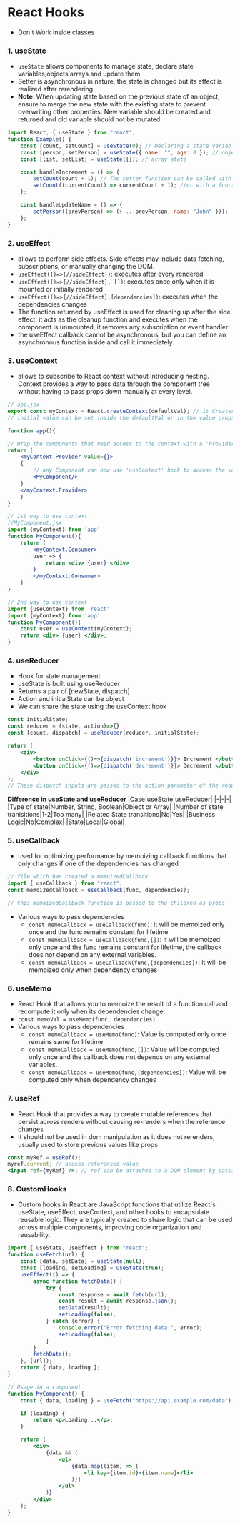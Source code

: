 # React Hooks

-   Don't Work inside classes

### 1. useState

-   `useState` allows components to manage state, declare state variables,objects,arrays and update them.
-   Setter is asynchronous in nature, the state is changed but its effect is realized after rerendering
-   **Note**: When updating state based on the previous state of an object, ensure to merge the new state with the existing state to prevent overwriting other properties. New variable should be created and returned and old variable should not be mutated

```jsx
import React, { useState } from "react";
function Example() {
    const [count, setCount] = useState(0); // Declaring a state variable named "count" with an initial value of 0
    const [person, setPerson] = useState({ name: "", age: 0 }); // object state
    const [list, setList] = useState([]); // array state

    const handleIncrement = () => {
        setCount(count + 1); // The setter function can be called with a new value,
        setCount((currentCount) => currentCount + 1); //or with a function that receives the previous state value and returns the new state value.
    };

    const handleUpdateName = () => {
        setPerson((prevPerson) => ({ ...prevPerson, name: "John" }));
    };
}
```

### 2. useEffect

-   allows to perform side effects. Side effects may include data fetching, subscriptions, or manually changing the DOM.
-   `useEffect(()=>{//sideEffect})`: executes after every rendered
-   `useEffect(()=>{//sideEffect}, [])`: executes once only when it is mounted or initially rendered
-   `useEffect(()=>{//sideEffect},[dependencies])`: executes when the dependencies changes
-   The function returned by useEffect is used for cleaning up after the side effect: it acts as the cleanup function and executes when the component is unmounted, it removes any subscription or event handler
-   the useEffect callback cannot be asynchronous, but you can define an asynchronous function inside and call it immediately.

### 3. useContext

-   allows to subscribe to React context without introducing nesting. Context provides a way to pass data through the component tree without having to pass props down manually at every level.

```jsx
// app.jsx
export const myContext = React.createContext(defaultVal); // it Creates the Context
// initial value can be set inside the defaultVal or in the value props written along with Provider

function app(){

// Wrap the components that need access to the context with a 'Provider'
return (
    <myContext.Provider value={}>
    {
        // any Component can now use 'useContext' hook to access the values
        <MyComponent/>
    }
    </myContext.Provider>
    )
}

// 1st way to use context
//MyComponent.jsx
import {myContext} from 'app'
function MyComponent(){
    return (
        <myContext.Consumer>
        user => {
            return <div> {user} </div>
        }
        </myContext.Consumer>
    )
}

// 2nd way to use context
import {useContext} from 'react'
import {myContext} from 'app'
function MyComponent(){
    const user = useContext(myContext);
    return <div> {user} </div>;
}
```

### 4. useReducer

-   Hook for state management
-   useState is built using useReducer
-   Returns a pair of [newState, dispatch]
-   Action and initialState can be object
-   We can share the state using the useContext hook

```jsx
const initialState;
const reducer = (state, action)=>{}
const [count, dispatch] = useReducer(reducer, initialState);

return (
    <div>
        <button onClick={()=>{dispatch('increment')}}> Increment </button>
        <button onClick={()=>{dispatch('decrement')}}> Decrement </button>
    </div>
);
// These dispatch inputs are passed to the action parameter of the reducer
```

**Difference in useState and useReducer**
|Case|useState|useReducer|
|-|-|-|
|Type of state|Number, String, Boolean|Object or Array|
|Number of state tranisitions|1-2|Too many|
|Related State transitions|No|Yes|
|Business Logic|No|Complex|
|State|Local|Global|

### 5. useCallback

-   used for optimizing performance by memoizing callback functions that only changes if one of the dependencies has changed

```jsx
// file which has created a memoizedCallback
import { useCallback } from "react";
const memoizedCallback = useCallback(func, dependencies);

// this memoizedCallback function is passed to the children as props
```

-   Various ways to pass dependencies
    -   `const memoCallback = useCallback(func)`: it will be memoized only once and the func remains constant for lifetime
    -   `const memoCallback = useCallback(func,[])`: it will be memoized only once and the func remains constant for lifetime, the callback does not depend on any external variables.
    -   `const memoCallback = useCallback(func,[dependencies])`: it will be memoized only when dependency changes

### 6. useMemo

-   React Hook that allows you to memoize the result of a function call and recompute it only when its dependencies change.
-   `const memoVal = useMemo(func, dependencies)`
-   Various ways to pass dependencies
    -   `const memoCallback = useMemo(func)`: Value is computed only once remains same for lifetime
    -   `const memoCallback = useMemo(func,[])`: Value will be computed only once and the callback does not depends on any external variables.
    -   `const memoCallback = useMemo(func,[dependencies])`: Value will be computed only when dependency changes

### 7. useRef

-   React Hook that provides a way to create mutable references that persist across renders without causing re-renders when the reference changes
-   it should not be used in dom manipulation as it does not rerenders, usually used to store previous values like props

```jsx
const myRef = useRef();
myref.current; // access referenced value
<input ref={myRef} />; // ref can be attached to a DOM element by passing it to the ref attribute
```

### 8. CustomHooks

-   Custom hooks in React are JavaScript functions that utilize React's useState, useEffect, useContext, and other hooks to encapsulate reusable logic. They are typically created to share logic that can be used across multiple components, improving code organization and reusability.

```jsx
import { useState, useEffect } from "react";
function useFetch(url) {
    const [data, setData] = useState(null);
    const [loading, setLoading] = useState(true);
    useEffect(() => {
        async function fetchData() {
            try {
                const response = await fetch(url);
                const result = await response.json();
                setData(result);
                setLoading(false);
            } catch (error) {
                console.error("Error fetching data:", error);
                setLoading(false);
            }
        }
        fetchData();
    }, [url]);
    return { data, loading };
}

// Usage in a component
function MyComponent() {
    const { data, loading } = useFetch("https://api.example.com/data");

    if (loading) {
        return <p>Loading...</p>;
    }

    return (
        <div>
            {data && (
                <ul>
                    {data.map((item) => (
                        <li key={item.id}>{item.name}</li>
                    ))}
                </ul>
            )}
        </div>
    );
}
```
